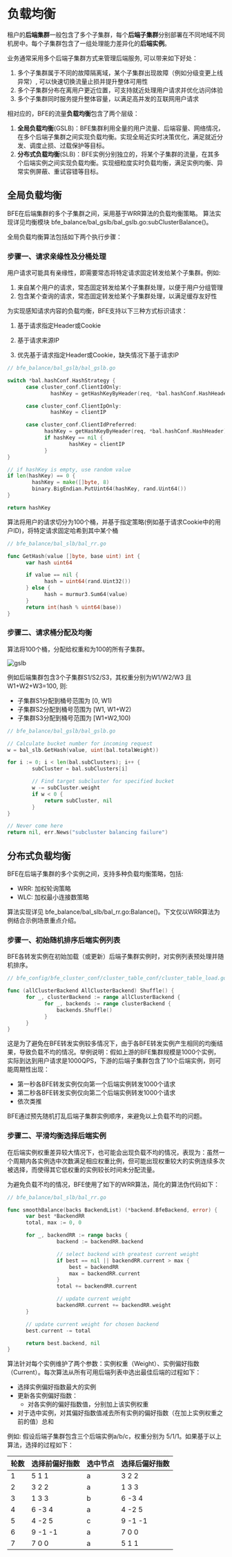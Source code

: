 # 负载均衡

租户的**后端集群**一般包含了多个子集群，每个**后端子集群**分别部署在不同地域不同机房中。每个子集群包含了一组处理能力差异化的**后端实例**。

业务通常采用多个后端子集群方式来管理后端服务, 可以带来如下好处：

1. 多个子集群属于不同的故障隔离域，某个子集群出现故障（例如分级变更上线异常）, 可以快速切换流量止损并提升整体可用性
2. 多个子集群分布在离用户更近位置，可支持就近处理用户请求并优化访问体验
3. 多个子集群同时服务提升整体容量，以满足高并发的互联网用户请求

相对应的，BFE的流量**负载均衡**包含了两个层级：
1. **全局负载均衡**(GSLB)：BFE集群利用全量的用户流量、后端容量、网络情况，在多个后端子集群之间实现负载均衡。实现全局近实时决策优化，满足就近分发、调度止损、过载保护等目标。
2. **分布式负载均衡**(SLB)：BFE实例分别独立的，将某个子集群的流量，在其多个后端实例之间实现负载均衡。实现细粒度实时负载均衡，满足实例均衡、异常实例屏蔽、重试容错等目标。



## 全局负载均衡

BFE在后端集群的多个子集群之间，采用基于WRR算法的负载均衡策略。 算法实现详见均衡模块 bfe_balance/bal_gslb/bal_gslb.go:subClusterBalance()。

全局负载均衡算法包括如下两个执行步骤：

### 步骤一、请求亲缘性及分桶处理

用户请求可能具有亲缘性，即需要常态将特定请求固定转发给某个子集群。例如:
1. 来自某个用户的请求，常态固定转发给某个子集群处理，以便于用户分组管理
2. 包含某个查询的请求，常态固定转发给某个子集群处理，以满足缓存友好性

为实现感知请求内容的负载均衡，BFE支持以下三种方式标识请求：
1. 基于请求指定Header或Cookie

2. 基于请求来源IP
3. 优先基于请求指定Header或Cookie，缺失情况下基于请求IP

```go
// bfe_balance/bal_gslb/bal_gslb.go 

switch *bal.hashConf.HashStrategy {
	  case cluster_conf.ClientIdOnly:
			  hashKey = getHashKeyByHeader(req, *bal.hashConf.HashHeader)

	  case cluster_conf.ClientIpOnly:
			  hashKey = clientIP

	  case cluster_conf.ClientIdPreferred:
		  	hashKey = getHashKeyByHeader(req, *bal.hashConf.HashHeader)
		  	if hashKey == nil {
		  			hashKey = clientIP
		  	}
}

// if hashKey is empty, use random value
if len(hashKey) == 0 {
		hashKey = make([]byte, 8)
		binary.BigEndian.PutUint64(hashKey, rand.Uint64())
}

return hashKey
```



算法将用户的请求切分为100个桶，并基于指定策略(例如基于请求Cookie中的用户ID)，将特定请求固定哈希到其中某个桶

```go
// bfe_balance/bal_slb/bal_rr.go 

func GetHash(value []byte, base uint) int {
	  var hash uint64

	  if value == nil {
		    hash = uint64(rand.Uint32())
	  } else {
		    hash = murmur3.Sum64(value)
	  }
	  return int(hash % uint64(base))
}
```



### 步骤二、请求桶分配及均衡
算法将100个桶，分配给权重和为100的所有子集群。

![gslb](gslb.png)

例如后端集群包含3个子集群S1/S2/S3，其权重分别为W1/W2/W3 且 W1+W2+W3=100, 则:
- 子集群S1分配到桶号范围为 [0, W1)
- 子集群S2分配到桶号范围为 [W1, W1+W2)
- 子集群S3分配到桶号范围为 [W1+W2,100)


```go
// bfe_balance/bal_gslb/bal_gslb.go

// Calculate bucket number for incoming request
w = bal_slb.GetHash(value, uint(bal.totalWeight))

for i := 0; i < len(bal.subClusters); i++ {
		subCluster = bal.subClusters[i]

		// Find target subcluster for specified bucket
		w -= subCluster.weight
		if w < 0 {
		  	return subCluster, nil
		}
}

// Never come here
return nil, err.News("subcluster balancing failure") 
```

## 分布式负载均衡

BFE在后端子集群的多个实例之间，支持多种负载均衡策略，包括:
- WRR: 加权轮询策略
- WLC: 加权最小连接数策略

算法实现详见 bfe_balance/bal_slb/bal_rr.go:Balance()。下文仅以WRR算法为例结合示例场景重点介绍。

### 步骤一、初始随机排序后端实例列表

BFE各转发实例在初始加载（或更新）后端子集群实例时，对实例列表预处理并随机排序。

```go
// bfe_config/bfe_cluster_conf/cluster_table_conf/cluster_table_load.go

func (allClusterBackend AllClusterBackend) Shuffle() {
	  for _, clusterBackend := range allClusterBackend {
		    for _, backends := range clusterBackend {
		   	    backends.Shuffle()
		    }
	  }
}
```

这是为了避免在BFE转发实例较多情况下，由于各BFE转发实例产生相同的均衡结果，导致负载不均的情况。举例说明：假如上游的BFE集群规模是1000个实例，实际到达到用户请求是1000QPS，下游的后端子集群包含了10个后端实例，则可能周期性出现：

- 第一秒各BFE转发实例仅向第一个后端实例转发1000个请求
- 第二秒各BFE转发实例仅向第二个后端实例转发1000个请求
- 依次类推

BFE通过预先随机打乱后端子集群实例顺序，来避免以上负载不均的问题。

### 步骤二、平滑均衡选择后端实例

在后端实例权重差异较大情况下，也可能会出现负载不均的情况，表现为：虽然一个周期内各实例选中次数满足相应权重比例，但可能出现权重较大的实例连续多次被选择，而使得其它低权重的实例较长时间未分配流量。

为避免负载不均的情况，BFE使用了如下的WRR算法，简化的算法伪代码如下：

```go
// bfe_balance/bal_slb/bal_rr.go 

func smoothBalance(backs BackendList) (*backend.BfeBackend, error) {
	  var best *BackendRR
	  total, max := 0, 0

	  for _, backendRR := range backs {
				backend := backendRR.backend

				// select backend with greatest current weight
				if best == nil || backendRR.current > max {
		  			best = backendRR
				  	max = backendRR.current
				}
				total += backendRR.current

				// update current weight
				backendRR.current += backendRR.weight
	  }

	  // update current weight for chosen backend
	  best.current -= total

	  return best.backend, nil
}
```

算法针对每个实例维护了两个参数：实例权重（Weight）、实例偏好指数（Current）。每次算法从所有可用后端列表中选出最佳后端的过程如下：

- 选择实例偏好指数最大的实例
- 更新各实例偏好指数：
  - 对各实例的偏好指数值，分别加上该实例权重
- 对于选中实例，对其偏好指数值减去所有实例的偏好指数（在加上实例权重之前的值）总和

例如: 假设后端子集群包含三个后端实例a/b/c，权重分别为 5/1/1。如果基于以上算法，选择的过程如下：

| 轮数 | 选择前偏好指数 | 选中节点 | 选择后偏好指数 |
| ---- | -------------- | -------- | -------------- |
| 1    | 5  1  1        | a        | 3  2  2        |
| 2    | 3  2  2        | a        | 1  3  3        |
| 3    | 1  3  3        | b        | 6 -3  4        |
| 4    | 6 -3  4        | a        | 4 -2  5        |
| 5    | 4 -2  5        | c        | 9 -1 -1        |
| 6    | 9 -1 -1        | a        | 7  0  0        |
| 7    | 7  0  0        | a        | 5  1  1        |
